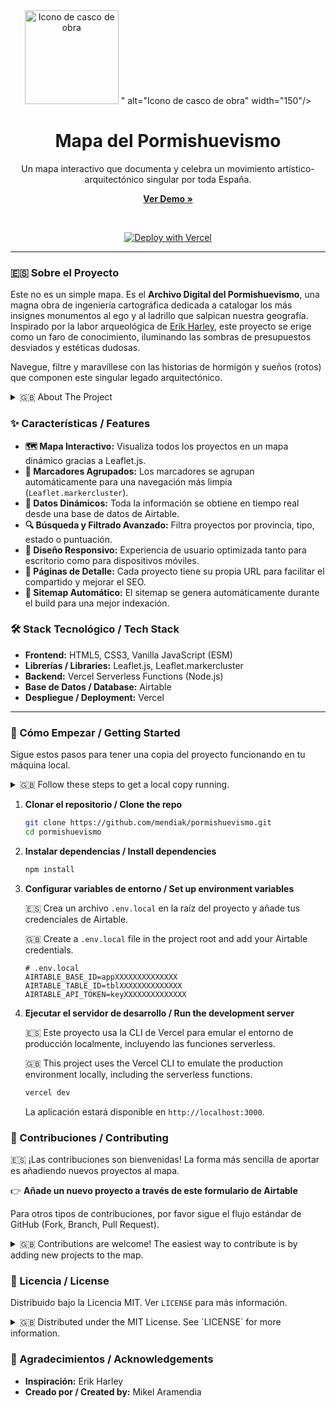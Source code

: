 <div align="center">
  <img src="public/assets/images/casco.png" alt="Icono de casco de obra" width="150"/>
" alt="Icono de casco de obra" width="150"/>
  <h1>Mapa del Pormishuevismo</h1>
  <p>
    Un mapa interactivo que documenta y celebra un movimiento artístico-arquitectónico singular por toda España.
  </p>
  <p>
    <a href="https://pormishuevismo.vercel.app/"><strong>Ver Demo »</strong></a>
  </p>
  <br>
  <p>
    <a href="https://vercel.com/new/clone?repository-url=https%3A%2F%2Fgithub.com%2FMendiak%2Fpormishuevismo&env=AIRTABLE_BASE_ID,AIRTABLE_TABLE_ID,AIRTABLE_API_TOKEN&envDescription=Necesitas%20tus%20credenciales%20de%20Airtable%20para%20que%20la%20app%20funcione."><img src="https://vercel.com/button" alt="Deploy with Vercel"/></a>
  </p>
</div>

---

### 🇪🇸 Sobre el Proyecto

Este no es un simple mapa. Es el **Archivo Digital del Pormishuevismo**, una magna obra de ingeniería cartográfica dedicada a catalogar los más insignes monumentos al ego y al ladrillo que salpican nuestra geografía. Inspirado por la labor arqueológica de [Erik Harley](https://www.oficinaperiferia.com/), este proyecto se erige como un faro de conocimiento, iluminando las sombras de presupuestos desviados y estéticas dudosas.

Navegue, filtre y maravíllese con las historias de hormigón y sueños (rotos) que componen este singular legado arquitectónico.

<details>
<summary>🇬🇧 About The Project</summary>
<br>
This is not a mere map. It is the <b>Digital Archive of Pormishuevismo</b>, a monumental work of cartographic engineering dedicated to cataloging the most distinguished monuments to ego and concrete that dot the Spanish landscape. Inspired by the archaeological work of <a href="https://www.oficinaperiferia.com/">Erik Harley</a>, this project stands as a beacon of knowledge, illuminating the shadows of budget overruns and questionable aesthetics.
<br><br>
Browse, filter, and marvel at the tales of concrete and (broken) dreams that make up this unique architectural legacy.
</details>

### ✨ Características / Features

*   **🗺️ Mapa Interactivo:** Visualiza todos los proyectos en un mapa dinámico gracias a Leaflet.js.
*   **🧩 Marcadores Agrupados:** Los marcadores se agrupan automáticamente para una navegación más limpia (`Leaflet.markercluster`).
*   **💾 Datos Dinámicos:** Toda la información se obtiene en tiempo real desde una base de datos de Airtable.
*   **🔍 Búsqueda y Filtrado Avanzado:** Filtra proyectos por provincia, tipo, estado o puntuación.
*   **📱 Diseño Responsivo:** Experiencia de usuario optimizada tanto para escritorio como para dispositivos móviles.
*   **🔗 Páginas de Detalle:** Cada proyecto tiene su propia URL para facilitar el compartido y mejorar el SEO.
*   **🤖 Sitemap Automático:** El sitemap se genera automáticamente durante el build para una mejor indexación.

### 🛠️ Stack Tecnológico / Tech Stack

*   **Frontend:** HTML5, CSS3, Vanilla JavaScript (ESM)
*   **Librerías / Libraries:** Leaflet.js, Leaflet.markercluster
*   **Backend:** Vercel Serverless Functions (Node.js)
*   **Base de Datos / Database:** Airtable
*   **Despliegue / Deployment:** Vercel

---

### 🚀 Cómo Empezar / Getting Started

Sigue estos pasos para tener una copia del proyecto funcionando en tu máquina local.

<details>
<summary>🇬🇧 Follow these steps to get a local copy running.</summary>
<br>
</details>

1.  **Clonar el repositorio / Clone the repo**
    ```sh
    git clone https://github.com/mendiak/pormishuevismo.git
    cd pormishuevismo
    ```

2.  **Instalar dependencias / Install dependencies**
    ```sh
    npm install
    ```

3.  **Configurar variables de entorno / Set up environment variables**
    
    🇪🇸 Crea un archivo `.env.local` en la raíz del proyecto y añade tus credenciales de Airtable.

    🇬🇧 Create a `.env.local` file in the project root and add your Airtable credentials.
    ```env
    # .env.local
    AIRTABLE_BASE_ID=appXXXXXXXXXXXXXX
    AIRTABLE_TABLE_ID=tblXXXXXXXXXXXXXX
    AIRTABLE_API_TOKEN=keyXXXXXXXXXXXXXX
    ```

4.  **Ejecutar el servidor de desarrollo / Run the development server**

    🇪🇸 Este proyecto usa la CLI de Vercel para emular el entorno de producción localmente, incluyendo las funciones serverless.

    🇬🇧 This project uses the Vercel CLI to emulate the production environment locally, including the serverless functions.
    ```sh
    vercel dev
    ```
    La aplicación estará disponible en `http://localhost:3000`.

### 🤝 Contribuciones / Contributing

🇪🇸 ¡Las contribuciones son bienvenidas! La forma más sencilla de aportar es añadiendo nuevos proyectos al mapa.

👉 **Añade un nuevo proyecto a través de este formulario de Airtable**

Para otros tipos de contribuciones, por favor sigue el flujo estándar de GitHub (Fork, Branch, Pull Request).

<details>
<summary>🇬🇧 Contributions are welcome! The easiest way to contribute is by adding new projects to the map.</summary>
<br>
👉 <b><a href="https://airtable.com/appKVW43s8ln8paHH/pagH805tE1RXU8V9y/form">Add a new project via this Airtable form</a></b>
<br><br>
For other types of contributions, please follow the standard GitHub flow (Fork, Branch, Pull Request).
</details>

### 📄 Licencia / License

Distribuido bajo la Licencia MIT. Ver `LICENSE` para más información.

<details>
<summary>🇬🇧 Distributed under the MIT License. See `LICENSE` for more information.</summary>
<br>
</details>

### 🙏 Agradecimientos / Acknowledgements

*   **Inspiración:** Erik Harley
*   **Creado por / Created by:** Mikel Aramendia
